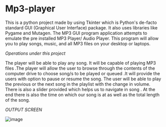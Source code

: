 # Mp3-player
This is a python project made by using Tkinter which is Python's de-facto standard GUI (Graphical User Interface) package.
It also uses libraries like Pygame and Mutagen.
The MP3 GUI program application attempts to emulate the pre installed MP3 Player/ Audio Player. This program will allow you to play songs, music, and all MP3 files on your desktop or laptops.


*Operations under this project*

The player will be able to play any song. It will be capable of playing MP3 files .The player will  allow the user to browse through the contents of the computer drive to choose song/s to be played or queued .It will provide the users with option to pause or resume the song. The user will be able to play the previous or the next song in the playlist with the change in volume. There is also a slider provided which helps us to navigate in song . At the end there is also the time on which our song is at as well as the total length of the song.

*OUTPUT SCREEN*

![image](https://user-images.githubusercontent.com/59208500/126321260-19e8986d-55cd-456c-9f6a-d2e7e5c0a0f5.png)

